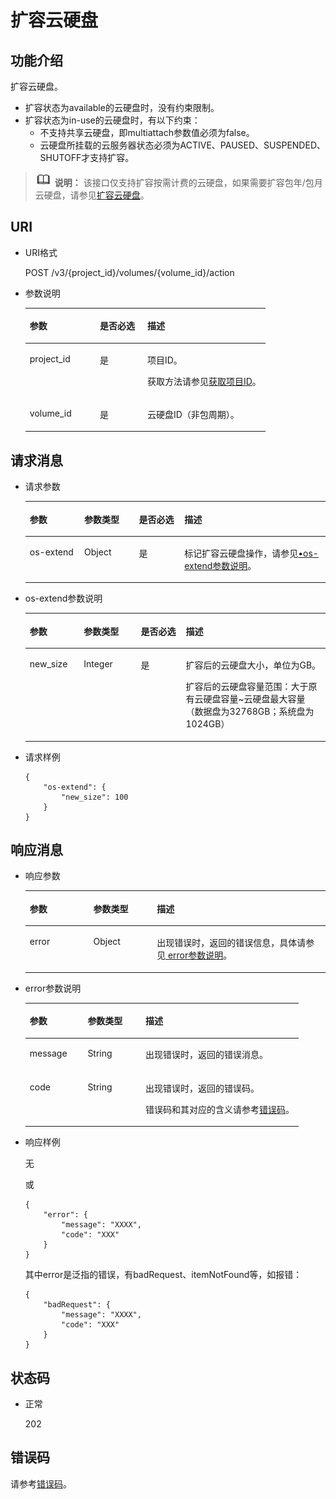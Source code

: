 # 扩容云硬盘<a name="evs_04_3048"></a>

## 功能介绍<a name="section19390540"></a>

扩容云硬盘。

-   扩容状态为available的云硬盘时，没有约束限制。
-   扩容状态为in-use的云硬盘时，有以下约束：
    -   不支持共享云硬盘，即multiattach参数值必须为false。
    -   云硬盘所挂载的云服务器状态必须为ACTIVE、PAUSED、SUSPENDED、SHUTOFF才支持扩容。


>![](public_sys-resources/icon-note.gif) **说明：** 
>该接口仅支持扩容按需计费的云硬盘，如果需要扩容包年/包月云硬盘，请参见[扩容云硬盘](扩容云硬盘-API-v2.md)。

## URI<a name="section40297137"></a>

-   URI格式

    POST /v3/\{project\_id\}/volumes/\{volume\_id\}/action

-   参数说明

    <a name="table8745607"></a>
    <table><thead align="left"><tr id="row15985080"><th class="cellrowborder" valign="top" width="29.25%" id="mcps1.1.4.1.1"><p id="p19723089"><a name="p19723089"></a><a name="p19723089"></a>参数</p>
    </th>
    <th class="cellrowborder" valign="top" width="19.74%" id="mcps1.1.4.1.2"><p id="p54066375"><a name="p54066375"></a><a name="p54066375"></a>是否必选</p>
    </th>
    <th class="cellrowborder" valign="top" width="51.01%" id="mcps1.1.4.1.3"><p id="p17300225"><a name="p17300225"></a><a name="p17300225"></a>描述</p>
    </th>
    </tr>
    </thead>
    <tbody><tr id="row59140967"><td class="cellrowborder" valign="top" width="29.25%" headers="mcps1.1.4.1.1 "><p id="p25689059"><a name="p25689059"></a><a name="p25689059"></a>project_id</p>
    </td>
    <td class="cellrowborder" valign="top" width="19.74%" headers="mcps1.1.4.1.2 "><p id="p439002"><a name="p439002"></a><a name="p439002"></a>是</p>
    </td>
    <td class="cellrowborder" valign="top" width="51.01%" headers="mcps1.1.4.1.3 "><p id="p35559222"><a name="p35559222"></a><a name="p35559222"></a>项目ID。</p>
    <p id="p55811451337"><a name="p55811451337"></a><a name="p55811451337"></a>获取方法请参见<a href="获取项目ID.md">获取项目ID</a>。</p>
    </td>
    </tr>
    <tr id="row51597550"><td class="cellrowborder" valign="top" width="29.25%" headers="mcps1.1.4.1.1 "><p id="p18651996"><a name="p18651996"></a><a name="p18651996"></a>volume_id</p>
    </td>
    <td class="cellrowborder" valign="top" width="19.74%" headers="mcps1.1.4.1.2 "><p id="p34416674"><a name="p34416674"></a><a name="p34416674"></a>是</p>
    </td>
    <td class="cellrowborder" valign="top" width="51.01%" headers="mcps1.1.4.1.3 "><p id="p36287209"><a name="p36287209"></a><a name="p36287209"></a>云硬盘ID（非包周期）。</p>
    </td>
    </tr>
    </tbody>
    </table>


## 请求消息<a name="section27129916"></a>

-   请求参数

    <a name="evs_04_2083_table42671863"></a>
    <table><thead align="left"><tr id="evs_04_2083_row12592542"><th class="cellrowborder" valign="top" width="18.181818181818183%" id="mcps1.1.5.1.1"><p id="evs_04_2083_p13362997"><a name="evs_04_2083_p13362997"></a><a name="evs_04_2083_p13362997"></a>参数</p>
    </th>
    <th class="cellrowborder" valign="top" width="18.181818181818183%" id="mcps1.1.5.1.2"><p id="evs_04_2083_p8661001"><a name="evs_04_2083_p8661001"></a><a name="evs_04_2083_p8661001"></a>参数类型</p>
    </th>
    <th class="cellrowborder" valign="top" width="15.151515151515152%" id="mcps1.1.5.1.3"><p id="evs_04_2083_p30452481"><a name="evs_04_2083_p30452481"></a><a name="evs_04_2083_p30452481"></a>是否必选</p>
    </th>
    <th class="cellrowborder" valign="top" width="48.484848484848484%" id="mcps1.1.5.1.4"><p id="evs_04_2083_p50731910"><a name="evs_04_2083_p50731910"></a><a name="evs_04_2083_p50731910"></a>描述</p>
    </th>
    </tr>
    </thead>
    <tbody><tr id="evs_04_2083_row5187493615377"><td class="cellrowborder" valign="top" width="18.181818181818183%" headers="mcps1.1.5.1.1 "><p id="evs_04_2083_p4112025815377"><a name="evs_04_2083_p4112025815377"></a><a name="evs_04_2083_p4112025815377"></a>os-extend</p>
    </td>
    <td class="cellrowborder" valign="top" width="18.181818181818183%" headers="mcps1.1.5.1.2 "><p id="evs_04_2083_p4240658415377"><a name="evs_04_2083_p4240658415377"></a><a name="evs_04_2083_p4240658415377"></a>Object</p>
    </td>
    <td class="cellrowborder" valign="top" width="15.151515151515152%" headers="mcps1.1.5.1.3 "><p id="evs_04_2083_p1238131615377"><a name="evs_04_2083_p1238131615377"></a><a name="evs_04_2083_p1238131615377"></a>是</p>
    </td>
    <td class="cellrowborder" valign="top" width="48.484848484848484%" headers="mcps1.1.5.1.4 "><p id="evs_04_2083_p6336250715377"><a name="evs_04_2083_p6336250715377"></a><a name="evs_04_2083_p6336250715377"></a>标记扩容云硬盘操作，请参见<a href="#evs_04_2083_li11686008105423">•os-extend参数说明</a>。</p>
    </td>
    </tr>
    </tbody>
    </table>

-   <a name="evs_04_2083_li11686008105423"></a>os-extend参数说明

    <a name="evs_04_2083_table38065209105423"></a>
    <table><thead align="left"><tr id="evs_04_2083_row47014882105423"><th class="cellrowborder" valign="top" width="18%" id="mcps1.1.5.1.1"><p id="evs_04_2083_p50109122105423"><a name="evs_04_2083_p50109122105423"></a><a name="evs_04_2083_p50109122105423"></a>参数</p>
    </th>
    <th class="cellrowborder" valign="top" width="19%" id="mcps1.1.5.1.2"><p id="evs_04_2083_p32307099105423"><a name="evs_04_2083_p32307099105423"></a><a name="evs_04_2083_p32307099105423"></a>参数类型</p>
    </th>
    <th class="cellrowborder" valign="top" width="15%" id="mcps1.1.5.1.3"><p id="evs_04_2083_p66738196105423"><a name="evs_04_2083_p66738196105423"></a><a name="evs_04_2083_p66738196105423"></a>是否必选</p>
    </th>
    <th class="cellrowborder" valign="top" width="48%" id="mcps1.1.5.1.4"><p id="evs_04_2083_p37084757105423"><a name="evs_04_2083_p37084757105423"></a><a name="evs_04_2083_p37084757105423"></a>描述</p>
    </th>
    </tr>
    </thead>
    <tbody><tr id="evs_04_2083_row65642867105423"><td class="cellrowborder" valign="top" width="18%" headers="mcps1.1.5.1.1 "><p id="evs_04_2083_p15472019105423"><a name="evs_04_2083_p15472019105423"></a><a name="evs_04_2083_p15472019105423"></a>new_size</p>
    </td>
    <td class="cellrowborder" valign="top" width="19%" headers="mcps1.1.5.1.2 "><p id="evs_04_2083_p45274007105423"><a name="evs_04_2083_p45274007105423"></a><a name="evs_04_2083_p45274007105423"></a>Integer</p>
    </td>
    <td class="cellrowborder" valign="top" width="15%" headers="mcps1.1.5.1.3 "><p id="evs_04_2083_p43315944105423"><a name="evs_04_2083_p43315944105423"></a><a name="evs_04_2083_p43315944105423"></a>是</p>
    </td>
    <td class="cellrowborder" valign="top" width="48%" headers="mcps1.1.5.1.4 "><p id="evs_04_2083_p8187199204115"><a name="evs_04_2083_p8187199204115"></a><a name="evs_04_2083_p8187199204115"></a>扩容后的云硬盘大小，单位为GB。</p>
    <p id="evs_04_2083_p1187179134115"><a name="evs_04_2083_p1187179134115"></a><a name="evs_04_2083_p1187179134115"></a>扩容后的云硬盘容量范围：大于原有云硬盘容量~云硬盘最大容量（数据盘为32768GB；系统盘为1024GB）</p>
    </td>
    </tr>
    </tbody>
    </table>

-   请求样例

    ```
    {
        "os-extend": {
            "new_size": 100
        }
    }
    ```


## 响应消息<a name="section42842654"></a>

-   响应参数

    <a name="evs_04_2083_table5532594121252"></a>
    <table><thead align="left"><tr id="evs_04_2083_row60048709121252"><th class="cellrowborder" valign="top" width="21.17788221177882%" id="mcps1.1.4.1.1"><p id="evs_04_2083_p32107236121252"><a name="evs_04_2083_p32107236121252"></a><a name="evs_04_2083_p32107236121252"></a>参数</p>
    </th>
    <th class="cellrowborder" valign="top" width="21.17788221177882%" id="mcps1.1.4.1.2"><p id="evs_04_2083_p50549312121252"><a name="evs_04_2083_p50549312121252"></a><a name="evs_04_2083_p50549312121252"></a>参数类型</p>
    </th>
    <th class="cellrowborder" valign="top" width="57.64423557644236%" id="mcps1.1.4.1.3"><p id="evs_04_2083_p2030156121252"><a name="evs_04_2083_p2030156121252"></a><a name="evs_04_2083_p2030156121252"></a>描述</p>
    </th>
    </tr>
    </thead>
    <tbody><tr id="evs_04_2083_row30224973121252"><td class="cellrowborder" valign="top" width="21.17788221177882%" headers="mcps1.1.4.1.1 "><p id="evs_04_2083_p129522216412"><a name="evs_04_2083_p129522216412"></a><a name="evs_04_2083_p129522216412"></a>error</p>
    </td>
    <td class="cellrowborder" valign="top" width="21.17788221177882%" headers="mcps1.1.4.1.2 "><p id="evs_04_2083_p1595262111415"><a name="evs_04_2083_p1595262111415"></a><a name="evs_04_2083_p1595262111415"></a>Object</p>
    </td>
    <td class="cellrowborder" valign="top" width="57.64423557644236%" headers="mcps1.1.4.1.3 "><p id="evs_04_2083_p109527215417"><a name="evs_04_2083_p109527215417"></a><a name="evs_04_2083_p109527215417"></a>出现错误时，返回的错误信息，具体请参见<a href="#evs_04_2083_li0419202382514"> error参数说明</a>。</p>
    </td>
    </tr>
    </tbody>
    </table>

-   <a name="evs_04_2083_li0419202382514"></a>error参数说明

    <a name="evs_04_2083_evs_04_2013_table15441099103019"></a>
    <table><thead align="left"><tr id="evs_04_2083_evs_04_2013_row54094047103019"><th class="cellrowborder" valign="top" width="21.17788221177882%" id="mcps1.1.4.1.1"><p id="evs_04_2083_evs_04_2013_p19541716103019"><a name="evs_04_2083_evs_04_2013_p19541716103019"></a><a name="evs_04_2083_evs_04_2013_p19541716103019"></a>参数</p>
    </th>
    <th class="cellrowborder" valign="top" width="21.17788221177882%" id="mcps1.1.4.1.2"><p id="evs_04_2083_evs_04_2013_p39375186103019"><a name="evs_04_2083_evs_04_2013_p39375186103019"></a><a name="evs_04_2083_evs_04_2013_p39375186103019"></a>参数类型</p>
    </th>
    <th class="cellrowborder" valign="top" width="57.64423557644236%" id="mcps1.1.4.1.3"><p id="evs_04_2083_evs_04_2013_p38578950103019"><a name="evs_04_2083_evs_04_2013_p38578950103019"></a><a name="evs_04_2083_evs_04_2013_p38578950103019"></a>描述</p>
    </th>
    </tr>
    </thead>
    <tbody><tr id="evs_04_2083_evs_04_2013_row59401790103019"><td class="cellrowborder" valign="top" width="21.17788221177882%" headers="mcps1.1.4.1.1 "><p id="evs_04_2083_evs_04_2013_p46815658103019"><a name="evs_04_2083_evs_04_2013_p46815658103019"></a><a name="evs_04_2083_evs_04_2013_p46815658103019"></a>message</p>
    </td>
    <td class="cellrowborder" valign="top" width="21.17788221177882%" headers="mcps1.1.4.1.2 "><p id="evs_04_2083_evs_04_2013_p33971979103019"><a name="evs_04_2083_evs_04_2013_p33971979103019"></a><a name="evs_04_2083_evs_04_2013_p33971979103019"></a>String</p>
    </td>
    <td class="cellrowborder" valign="top" width="57.64423557644236%" headers="mcps1.1.4.1.3 "><p id="evs_04_2083_evs_04_2013_p21623243103019"><a name="evs_04_2083_evs_04_2013_p21623243103019"></a><a name="evs_04_2083_evs_04_2013_p21623243103019"></a>出现错误时，返回的错误消息。</p>
    </td>
    </tr>
    <tr id="evs_04_2083_evs_04_2013_row60391466103019"><td class="cellrowborder" valign="top" width="21.17788221177882%" headers="mcps1.1.4.1.1 "><p id="evs_04_2083_evs_04_2013_p59870541103019"><a name="evs_04_2083_evs_04_2013_p59870541103019"></a><a name="evs_04_2083_evs_04_2013_p59870541103019"></a>code</p>
    </td>
    <td class="cellrowborder" valign="top" width="21.17788221177882%" headers="mcps1.1.4.1.2 "><p id="evs_04_2083_evs_04_2013_p17675690103019"><a name="evs_04_2083_evs_04_2013_p17675690103019"></a><a name="evs_04_2083_evs_04_2013_p17675690103019"></a>String</p>
    </td>
    <td class="cellrowborder" valign="top" width="57.64423557644236%" headers="mcps1.1.4.1.3 "><p id="evs_04_2083_evs_04_2013_p6087468103019"><a name="evs_04_2083_evs_04_2013_p6087468103019"></a><a name="evs_04_2083_evs_04_2013_p6087468103019"></a>出现错误时，返回的错误码。</p>
    <p id="evs_04_2083_evs_04_2013_p54787218103019"><a name="evs_04_2083_evs_04_2013_p54787218103019"></a><a name="evs_04_2083_evs_04_2013_p54787218103019"></a>错误码和其对应的含义请参考<a href="错误码.md">错误码</a>。</p>
    </td>
    </tr>
    </tbody>
    </table>


-   响应样例

    无

    或

    ```
    {
        "error": {
            "message": "XXXX", 
            "code": "XXX"
        }
    }
    ```

    其中error是泛指的错误，有badRequest、itemNotFound等，如报错：

    ```
    {
        "badRequest": {
            "message": "XXXX", 
            "code": "XXX"
        }
    }
    ```


## 状态码<a name="section50039568"></a>

-   正常

    202


## 错误码<a name="section431317151242"></a>

请参考[错误码](错误码.md)。

